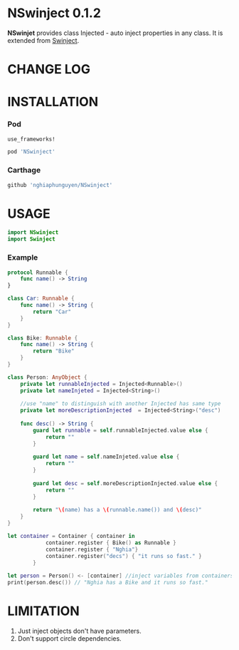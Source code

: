 # NSwinject 0.1.2
**NSwinjet** provides class Injected<T> - auto inject properties in any class. It is extended from [Swinject](https://github.com/Swinject/Swinject).

# CHANGE LOG

# INSTALLATION

### Pod
```bash
use_frameworks!

pod 'NSwinject'
```

### Carthage
```bash
github 'nghiaphunguyen/NSwinject'
```

# USAGE

```swift
import NSwinject
import Swinject
```

### Example
```swift
protocol Runnable {
    func name() -> String
}

class Car: Runnable {
    func name() -> String {
        return "Car"
    }
}

class Bike: Runnable {
    func name() -> String {
        return "Bike"
    }
}

class Person: AnyObject {
    private let runnableInjected = Injected<Runnable>()
    private let nameInjeted = Injected<String>()
    
    //use "name" to distinguish with another Injected has same type
    private let moreDescriptionInjected  = Injected<String>("desc")
    
    func desc() -> String {
        guard let runnable = self.runnableInjected.value else {
            return ""
        }
        
        guard let name = self.nameInjeted.value else {
            return ""
        }
        
        guard let desc = self.moreDescriptionInjected.value else {
            return ""
        }
        
        return "\(name) has a \(runnable.name()) and \(desc)"
    }
}

let container = Container { container in
            container.register { Bike() as Runnable }
            container.register { "Nghia"}
            container.register("decs") { "it runs so fast." }
        }
        
let person = Person() <- [container] //inject variables from containers to Person object
print(person.desc()) // "Nghia has a Bike and it runs so fast."

```
# LIMITATION
1. Just inject objects don't have parameters.
2. Don't support circle dependencies.